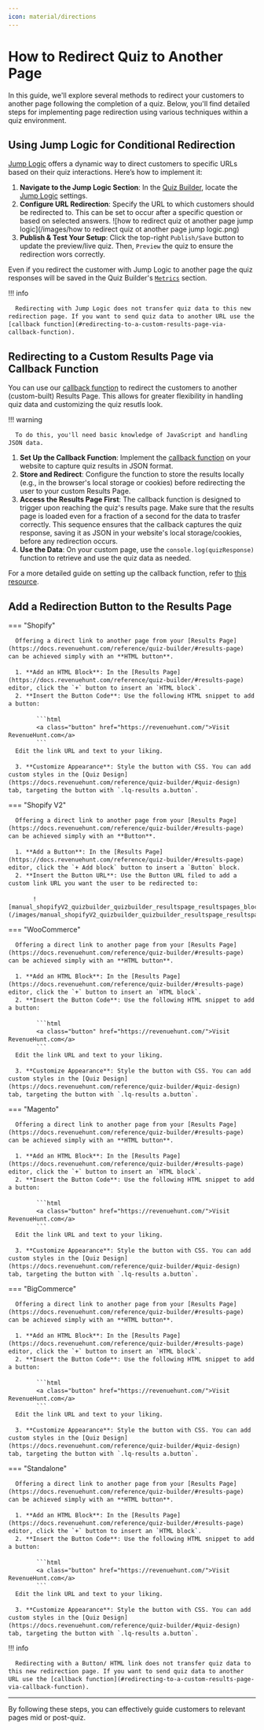 ```yaml
---
icon: material/directions
---
```


# How to Redirect Quiz to Another Page

In this guide, we'll explore several methods to redirect your customers to another page following the completion of a quiz. Below, you'll find detailed steps for implementing page redirection using various techniques within a quiz environment.

## Using Jump Logic for Conditional Redirection

[Jump Logic](https://docs.revenuehunt.com/how-to-guides/use-jump-logic/) offers a dynamic way to direct customers to specific URLs based on their quiz interactions. Here’s how to implement it:

1. **Navigate to the Jump Logic Section**: In the [Quiz Builder](https://docs.revenuehunt.com/reference/quiz-builder/), locate the [Jump Logic](https://docs.revenuehunt.com/reference/quiz-builder/#jump-logic) settings.
2. **Configure URL Redirection**: Specify the URL to which customers should be redirected to. This can be set to occur after a specific question or based on selected answers.
    	![how to redirect quiz ot another page jump logic](/images/how to redirect quiz ot another page jump logic.png)
3. **Publish & Test Your Setup**: Click the top-right `Publish/Save` button to update the preview/live quiz. Then, `Preview` the quiz to ensure the redirection wors correctly. 

Even if you redirect the customer with Jump Logic to another page the quiz responses will be saved in the Quiz Builder's [`Metrics`](https://docs.revenuehunt.com/reference/quiz-builder/#responses) section.

!!! info

      Redirecting with Jump Logic does not transfer quiz data to this new redirection page. If you want to send quiz data to another URL use the [callback function](#redirecting-to-a-custom-results-page-via-callback-function).

## Redirecting to a Custom Results Page via Callback Function

You can use our [callback function](https://docs.revenuehunt.com/how-to-guides/use-callback-function/) to redirect the customers to another (custom-built) Results Page. This allows for greater flexibility in handling quiz data and customizing the quiz resutls look.

!!! warning

      To do this, you'll need basic knowledge of JavaScript and handling JSON data.

1. **Set Up the Callback Function**: Implement the [callback function](https://docs.revenuehunt.com/how-to-guides/use-callback-function/) on your website to capture quiz results in JSON format.
2. **Store and Redirect**: Configure the function to store the results locally (e.g., in the browser's local storage or cookies) before redirecting the user to your custom Results Page.
3. **Access the Results Page First**: The callback function is designed to trigger upon reaching the quiz's results page. Make sure that the results page is loaded even for a fraction of a second for the data to trasfer correctly. This sequence ensures that the callback captures the quiz response, saving it as JSON in your website's local storage/cookies, before any redirection occurs. 
4. **Use the Data**: On your custom page, use the `console.log(quizResponse)` function to retrieve and use the quiz data as needed.

For a more detailed guide on setting up the callback function, refer to [this resource](https://docs.revenuehunt.com/how-to-guides/use-callback-function/).

## Add a Redirection Button to the Results Page

=== "Shopify"

      Offering a direct link to another page from your [Results Page](https://docs.revenuehunt.com/reference/quiz-builder/#results-page) can be achieved simply with an **HTML button**.

      1. **Add an HTML Block**: In the [Results Page](https://docs.revenuehunt.com/reference/quiz-builder/#results-page) editor, click the `+` button to insert an `HTML block`.
      2. **Insert the Button Code**: Use the following HTML snippet to add a button:

            ```html
            <a class="button" href="https://revenuehunt.com/">Visit RevenueHunt.com</a>
            ```
      Edit the link URL and text to your liking.

      3. **Customize Appearance**: Style the button with CSS. You can add custom styles in the [Quiz Design](https://docs.revenuehunt.com/reference/quiz-builder/#quiz-design) tab, targeting the button with `.lq-results a.button`.

=== "Shopify V2"

      Offering a direct link to another page from your [Results Page](https://docs.revenuehunt.com/reference/quiz-builder/#results-page) can be achieved simply with an **Button**.

      1. **Add a Button**: In the [Results Page](https://docs.revenuehunt.com/reference/quiz-builder/#results-page) editor, click the `+ Add block` button to insert a `Button` block.
      2. **Insert the Button URL**: Use the Button URL filed to add a custom link URL you want the user to be redirected to:
           
           ![manual_shopifyV2_quizbuilder_quizbuilder_resultspage_resultspages_blocksettings_button](/images/manual_shopifyV2_quizbuilder_quizbuilder_resultspage_resultspages_blocksettings_button.png)

=== "WooCommerce"

      Offering a direct link to another page from your [Results Page](https://docs.revenuehunt.com/reference/quiz-builder/#results-page) can be achieved simply with an **HTML button**.

      1. **Add an HTML Block**: In the [Results Page](https://docs.revenuehunt.com/reference/quiz-builder/#results-page) editor, click the `+` button to insert an `HTML block`.
      2. **Insert the Button Code**: Use the following HTML snippet to add a button:

            ```html
            <a class="button" href="https://revenuehunt.com/">Visit RevenueHunt.com</a>
            ```
      Edit the link URL and text to your liking.

      3. **Customize Appearance**: Style the button with CSS. You can add custom styles in the [Quiz Design](https://docs.revenuehunt.com/reference/quiz-builder/#quiz-design) tab, targeting the button with `.lq-results a.button`.

=== "Magento"

      Offering a direct link to another page from your [Results Page](https://docs.revenuehunt.com/reference/quiz-builder/#results-page) can be achieved simply with an **HTML button**.

      1. **Add an HTML Block**: In the [Results Page](https://docs.revenuehunt.com/reference/quiz-builder/#results-page) editor, click the `+` button to insert an `HTML block`.
      2. **Insert the Button Code**: Use the following HTML snippet to add a button:

            ```html
            <a class="button" href="https://revenuehunt.com/">Visit RevenueHunt.com</a>
            ```
      Edit the link URL and text to your liking.

      3. **Customize Appearance**: Style the button with CSS. You can add custom styles in the [Quiz Design](https://docs.revenuehunt.com/reference/quiz-builder/#quiz-design) tab, targeting the button with `.lq-results a.button`.

=== "BigCommerce"

      Offering a direct link to another page from your [Results Page](https://docs.revenuehunt.com/reference/quiz-builder/#results-page) can be achieved simply with an **HTML button**.

      1. **Add an HTML Block**: In the [Results Page](https://docs.revenuehunt.com/reference/quiz-builder/#results-page) editor, click the `+` button to insert an `HTML block`.
      2. **Insert the Button Code**: Use the following HTML snippet to add a button:

            ```html
            <a class="button" href="https://revenuehunt.com/">Visit RevenueHunt.com</a>
            ```
      Edit the link URL and text to your liking.

      3. **Customize Appearance**: Style the button with CSS. You can add custom styles in the [Quiz Design](https://docs.revenuehunt.com/reference/quiz-builder/#quiz-design) tab, targeting the button with `.lq-results a.button`.

=== "Standalone"

      Offering a direct link to another page from your [Results Page](https://docs.revenuehunt.com/reference/quiz-builder/#results-page) can be achieved simply with an **HTML button**.

      1. **Add an HTML Block**: In the [Results Page](https://docs.revenuehunt.com/reference/quiz-builder/#results-page) editor, click the `+` button to insert an `HTML block`.
      2. **Insert the Button Code**: Use the following HTML snippet to add a button:

            ```html
            <a class="button" href="https://revenuehunt.com/">Visit RevenueHunt.com</a>
            ```
      Edit the link URL and text to your liking.

      3. **Customize Appearance**: Style the button with CSS. You can add custom styles in the [Quiz Design](https://docs.revenuehunt.com/reference/quiz-builder/#quiz-design) tab, targeting the button with `.lq-results a.button`.

!!! info

      Redirecting with a Button/ HTML link does not transfer quiz data to this new redirection page. If you want to send quiz data to another URL use the [callback function](#redirecting-to-a-custom-results-page-via-callback-function).

--- 
By following these steps, you can effectively guide customers to relevant pages mid or post-quiz.